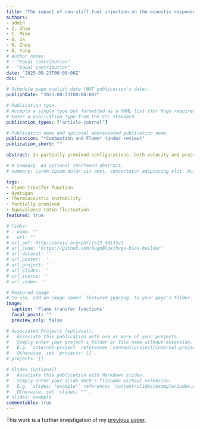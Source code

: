 ```yaml
---
title: "The impact of non-stiff fuel injection on the acoustic response of a partially premixed pure hydrogen flame"
authors:
- admin
- Z. Zhao
- C. Miao
- B. Sa
- B. Zhou
- D. Yang
# author_notes:
# - "Equal contribution"
# - "Equal contribution"
date: "2025-08-23T00:00:00Z"
doi: ""

# Schedule page publish date (NOT publication's date).
publishDate: "2025-08-23T00:00:00Z"

# Publication type.
# Accepts a single type but formatted as a YAML list (for Hugo requirements).
# Enter a publication type from the CSL standard.
publication_types: ["article-journal"]

# Publication name and optional abbreviated publication name.
publication: "*Combustion and Flame* (Under review)"
publication_short: ""

abstract: In partially premixed configurations, both velocity and pressure fluctuations can induce temporal equivalence ratio fluctuations in the vicinity of the fuel injector. Once the pressure oscillation reaches a significant level, the assumption of stiff fuel injection will be compromised, resulting in a fluctuation in fuel mass flow. This study investigates the influence of non-stiff injection, where the fuel mass flow can be modulated by pressure fluctuations, on the dynamic response of a jet-stabilized, partially premixed hydrogen flame. A model incorporating the acoustic impedance of a circular aperture in the fuel line is developed and coupled with a mixing transfer function to predict the evolution of equivalence ratio fluctuations and validated using time-resolved ultraviolet absorption spectroscopy under acoustic forcing. Results show that the non-stiff model successfully captures the trend in the gain, whereas the stiff model does not. Flame transfer functions (FTF) based on OH* chemiluminescence intensity exhibit gain modulation patterns over frequency, arising from constructive and destructive interferences between velocity- and equivalence ratio-driven oscillations, with a Strouhal number scaling effectively collapsing the phase behavior and the positions of peaks and troughs in the FTF gain. However, variations in the FTF gain across different mean flow velocities suggest an additional contribution of pressure-induced equivalence ratio fluctuations. To identify this effect, an alternative FTF is introduced using the fuel injection velocity as the reference input. The resultant collapse of the FTF gains confirms the role of pressure-induced equivalence ratio fluctuations. Finally, a spatiotemporal analysis of OH* intensity reveals distinct dynamic responses at the bottom and top parts of the flame when subjected to modulations in velocity and equivalence ratio, highlighting a phase-dependent interference mechanism. These findings advance the understanding of partially premixed hydrogen flame dynamics under non-stiff injection conditions and offer valuable insights for the design of future hydrogen-fueled combustion systems.

# # Summary. An optional shortened abstract.
# summary: Lorem ipsum dolor sit amet, consectetur adipiscing elit. Duis posuere tellus ac convallis placerat. Proin tincidunt magna sed ex sollicitudin condimentum.

tags:
- Flame transfer function
- Hydrogen
- Thermoacoustic instability
- Partially premixed
- Equivalence ratio fluctuation
featured: true

# links:
# - name: ""
#   url: ""
# url_pdf: http://arxiv.org/pdf/1512.04133v1
# url_code: 'https://github.com/HugoBlox/hugo-blox-builder'
# url_dataset: ''
# url_poster: ''
# url_project: ''
# url_slides: ''
# url_source: ''
# url_video: ''

# Featured image
# To use, add an image named `featured.jpg/png` to your page's folder. 
image:
  caption: 'Flame transfer functions'
  focal_point: ""
  preview_only: false

# Associated Projects (optional).
#   Associate this publication with one or more of your projects.
#   Simply enter your project's folder or file name without extension.
#   E.g. `internal-project` references `content/project/internal-project/index.md`.
#   Otherwise, set `projects: []`.
# projects: []

# Slides (optional).
#   Associate this publication with Markdown slides.
#   Simply enter your slide deck's filename without extension.
#   E.g. `slides: "example"` references `content/slides/example/index.md`.
#   Otherwise, set `slides: ""`.
# slides: example
commentable: true
---
```


This work is a further investigation of my [previous paper](/publication/W_Liang_ASPACC2025Conference/).

<!-- {{% callout note %}}
Click the *Cite* button above to demo the feature to enable visitors to import publication metadata into their reference management software.
{{% /callout %}}

{{% callout note %}}
Create your slides in Markdown - click the *Slides* button to check out the example.
{{% /callout %}}

Add the publication's **full text** or **supplementary notes** here. You can use rich formatting such as including [code, math, and images](https://docs.hugoblox.com/content/writing-markdown-latex/). -->
